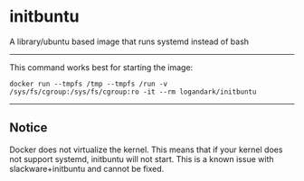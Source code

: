initbuntu
=========

A library/ubuntu based image that runs systemd instead of bash

---

This command works best for starting the image:

    docker run --tmpfs /tmp --tmpfs /run -v /sys/fs/cgroup:/sys/fs/cgroup:ro -it --rm logandark/initbuntu

---

Notice
------

Docker does not virtualize the kernel. This means that if your kernel does not support systemd, initbuntu will not start. This is a known issue with slackware+initbuntu and cannot be fixed.

